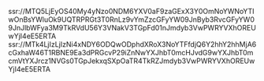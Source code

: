 ssr://MTQ5LjEyOS40My4yNzo0NDM6YXV0aF9zaGExX3Y0OmNoYWNoYTIwOnBsYWluOk9UQTRPRGt3T0RnLz9vYmZzcGFyYW09JnByb3RvcGFyYW09JnJlbWFya3M9TkRVdU56Y3VNakV3TGpFd01nJmdyb3VwPWRYVXhOREUwYjI4eE5ERTA
ssr://MTk4LjIzLjIzNi4xNDY6ODQwODphdXRoX3NoYTFfdjQ6Y2hhY2hhMjA6cGxhaW46T1RBNE9Ea3dPRGcvP29iZnNwYXJhbT0mcHJvdG9wYXJhbT0mcmVtYXJrcz1NVGs0TGpJekxqSXpOaTR4TkRZJmdyb3VwPWRYVXhOREUwYjI4eE5ERTA
